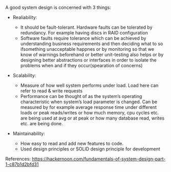 A good system design is concerned with 3 things:

- Realiability: 
  - It should be fault-tolerant. Hardware faults can be tolerated by redundancy. For example having discs in RAID configuration
  - Software faults require tolerance which can be achieved by understanding business requirements and then deciding what to so ifsomething unacceptable happnes or by monitoring so that we know of warnings beforehand or better unit-testing also helps or by designing better abstractions or interfaces in order to isolate the problems when and if they occur(spearation of concerns)

- Scalability:
  - Measure of how well system performs under load. Load here can refer to read & write requests
  - Performance can be thought of as the system’s operating characteristic when system’s load parameter is changed. Can be measured by for example average response time under different loads or peak reads/writes or how much memory, cpu cycles etc. are being used at avg or at peak or how many database read, writes etc. are being done.
  
- Maintainability: 
  - How easy to read and add new features to code. 
  - Used design principles or SOLID design principle for development
  
  
  
  
References:
https://hackernoon.com/fundamentals-of-system-design-part-1-c87b1d2bfd31
